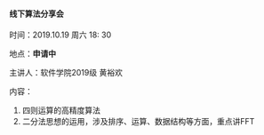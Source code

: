 #### 线下算法分享会

时间：2019.10.19 周六 18: 30

地点：**申请中**

主讲人：软件学院2019级 黄裕欢

内容：

1. 四则运算的高精度算法
2. 二分法思想的运用，涉及排序、运算、数据结构等方面，重点讲FFT

